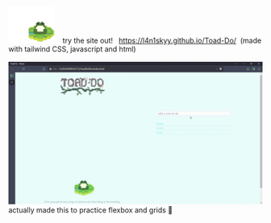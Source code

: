 <img width="91.8" height="72.675" src="./images/frog.gif"> &nbsp;&nbsp; try the site out! &nbsp; https://l4n1skyy.github.io/Toad-Do/ &nbsp;(made with tailwind CSS, javascript and html)
<br>
<br>
<img src="./images/playthrough.gif">
actually made this to practice flexbox and grids 🤭
